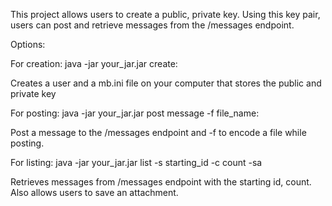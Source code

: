 This project allows users to create a public, private key. Using this key pair, users can post and retrieve messages from the /messages endpoint. 

Options:

For creation:
java -jar your_jar.jar create:

Creates a user and a mb.ini file on your computer that stores the public and private key

For posting:
java -jar your_jar.jar post message -f file_name:

Post a message to the /messages endpoint and -f to encode a file while posting. 

For listing:
java -jar your_jar.jar list -s starting_id -c count -sa

Retrieves messages from /messages endpoint with the starting id, count. Also allows users to save an attachment. 
